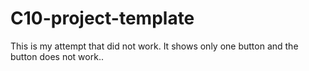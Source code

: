 # C10-project-template
This is my attempt that did not work. It shows only one button and the button does not work..
